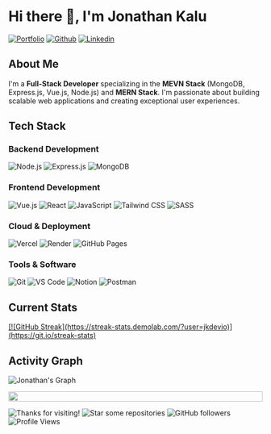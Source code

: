 # Hi there 👋, I'm Jonathan Kalu

[![Portfolio](https://img.shields.io/badge/-Portfolio-05122A?style=flat&logo=appveyor&logoColor=white)](https://jkdevio-portfolio.vercel.app/)
[![Github](https://img.shields.io/badge/-Github-05122A?style=flat&logo=Github&logoColor=white)](https://github.com/jkdevio)
[![Linkedin](https://img.shields.io/badge/-LinkedIn-05122A?style=flat&logo=Linkedin&logoColor=white)](https://www.linkedin.com/in/jonathankalu)

## About Me

I'm a **Full-Stack Developer** specializing in the **MEVN Stack** (MongoDB, Express.js, Vue.js, Node.js) and **MERN Stack**. I'm passionate about building scalable web applications and creating exceptional user experiences.

## Tech Stack

### Backend Development

![Node.js](https://img.shields.io/badge/Node.js-05122A?style=flat&logo=node.js&logoColor=white)
![Express.js](https://img.shields.io/badge/Express.js-05122A?style=flat&logo=express&logoColor=white)
![MongoDB](https://img.shields.io/badge/MongoDB-05122A?style=flat&logo=mongodb&logoColor=white)

### Frontend Development

![Vue.js](https://img.shields.io/badge/Vue.js-05122A?style=flat&logo=vue.js&logoColor=white)
![React](https://img.shields.io/badge/React-05122A?style=flat&logo=react&logoColor=white)
![JavaScript](https://img.shields.io/badge/JavaScript-05122A?style=flat&logo=javascript&logoColor=white)
![Tailwind CSS](https://img.shields.io/badge/Tailwind_CSS-05122A?style=flat&logo=tailwind-css&logoColor=white)
![SASS](https://img.shields.io/badge/Sass-05122A?style=flat&logo=sass&logoColor=white)

### Cloud & Deployment

![Vercel](https://img.shields.io/badge/Vercel-05122A?style=flat&logo=vercel&logoColor=white)
![Render](https://img.shields.io/badge/Render-05122A?style=flat&logo=render&logoColor=white)
![GitHub Pages](https://img.shields.io/badge/GitHub_Pages-05122A?style=flat&logo=github&logoColor=white)

### Tools & Software

![Git](https://img.shields.io/badge/Git-05122A?style=flat&logo=git&logoColor=white)
![VS Code](https://img.shields.io/badge/VS_Code-05122A?style=flat&logo=visual-studio-code&logoColor=white)
![Notion](https://img.shields.io/badge/Notion-05122A?style=flat&logo=notion&logoColor=white)
![Postman](https://img.shields.io/badge/Postman-05122A?style=flat&logo=postman&logoColor=white)

## Current Stats

<div>
<a href="https://github.com/jkdevio">
      [![GitHub Streak](https://streak-stats.demolab.com/?user=jkdevio)](https://git.io/streak-stats)
</a>
</div>

## Activity Graph

![Jonathan's Graph](https://github-readme-activity-graph.vercel.app/graph?username=jkdevio&custom_title=Jonathan's%20GitHub%20Activity%20Graph&bg_color=0d1017&color=e8edf3&line=e8edf3&point=e8edf3&area_color=FFFFFF&title_color=FFFFFF&area=true)

<img src="https://i.imgur.com/dBaSKWF.gif" height="20" width="100%">

![Thanks for visiting!](https://img.shields.io/badge/Thanks%20for%20visiting!-05122A)
![Star some repositories](https://img.shields.io/badge/Star%20⭐%20some%20repositories%20you%20find%20helpful!%20-05122A)
![GitHub followers](https://img.shields.io/github/followers/jkdevio?style=flat&logo=github&color=05122A&labelColor=05122A)
![Profile Views](https://komarev.com/ghpvc/?username=jkdevio&style=flat&labelolor=05122A&color=05122A)
